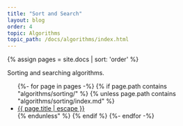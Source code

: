 ```yaml
---
title: "Sort and Search"
layout: blog
order: 4
topic: Algorithms
topic_path: /docs/algorithms/index.html
---
```

{% assign pages = site.docs | sort: 'order' %}

Sorting and searching algorithms.

<ul>
{%- for page in pages -%}
  {% if page.path contains "algorithms/sorting/" %}
    {% unless page.path contains "algorithms/sorting/index.md" %}
      <li>
        <a href="{{ page.url | relative_url }}">
          {{ page.title | escape }}
        </a>
      </li>
    {% endunless" %}
  {% endif %}
{%- endfor -%}
</ul>